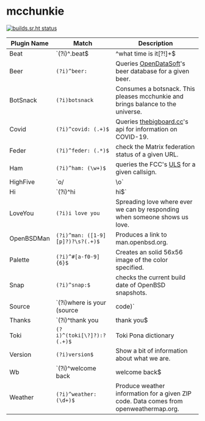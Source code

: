 
# mcchunkie

[![builds.sr.ht status](https://builds.sr.ht/~qbit/mcchunkie.svg)](https://builds.sr.ht/~qbit/mcchunkie?)

|Plugin Name|Match|Description|
|----|---|---|
|Beat|`(?i)^\.beat$|^what time is it[\?!]+$|^beat( )?time:?\??$`|Print the current [beat time](https://en.wikipedia.org/wiki/Swatch_Internet_Time).|
|Beer|`(?i)^beer: `|Queries [OpenDataSoft](https://public-us.opendatasoft.com/explore/dataset/open-beer-database/table/)'s beer database for a given beer.|
|BotSnack|`(?i)botsnack`|Consumes a botsnack. This pleases mcchunkie and brings balance to the universe.|
|Covid|`(?i)^covid: (.+)$`|Queries [thebigboard.cc](http://www.thebigboard.cc)'s api for information on COVID-19.|
|Feder|`(?i)^feder: (.*)$`|check the Matrix federation status of a given URL.|
|Ham|`(?i)^ham: (\w+)$`|queries the FCC's [ULS](https://wireless2.fcc.gov/UlsApp/UlsSearch/searchLicense.jsp) for a given callsign.|
|HighFive|`o/|\\o`|Everyone loves highfives.|
|Hi|`(?i)^hi|hi$`|Friendly bots say hi.|
|LoveYou|`(?i)i love you`|Spreading love where ever we can by responding when someone shows us love.|
|OpenBSDMan|`(?i)^man: ([1-9][p]?)?\s?(.+)$`|Produces a link to man.openbsd.org.|
|Palette|`(?i)^#[a-f0-9]{6}$`|Creates an solid 56x56 image of the color specified.|
|Snap|`(?i)^snap:$`|checks the current build date of OpenBSD snapshots.|
|Source|`(?i)where is your (source|code)`|Tell people where they can find more information about myself.|
|Thanks|`(?i)^thank you|thank you$|^thanks|thanks$|^ty|ty$`|Bots should be respectful. Respond to thanks.|
|Toki|`(?i)^(toki[\?]?):? (.+)$`|Toki Pona dictionary|
|Version|`(?i)version$`|Show a bit of information about what we are.|
|Wb|`(?i)^welcome back|welcome back$|^wb|wb$`|Respond to welcome back messages.|
|Weather|`(?i)^weather: (\d+)$`|Produce weather information for a given ZIP code. Data comes from openweathermap.org.|
